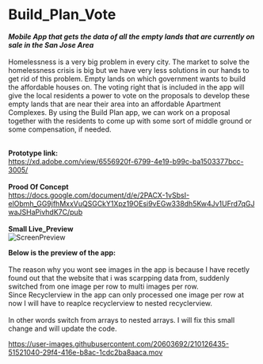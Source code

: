 #  Build_Plan_Vote

**_Mobile App that gets the data of all the empty lands that are currently on sale in the San Jose Area_**<br><br>
Homelessness is a very big problem in every city. The market to solve the homelessness crisis is big but we have very less solutions in our hands to get rid of this problem. Empty lands on which government wants to build the affordable houses on. The voting right that is included in the app will give the local residents a power to vote on the proposals to develop these empty lands that are near their area into an affordable Apartment Complexes. By using the Build Plan app, we can work on a proposal together with the residents to come up with some sort of middle ground or some compensation, if needed. 


<br>**Prototype link:**<br>
https://xd.adobe.com/view/6556920f-6799-4e19-b99c-ba1503377bcc-3005/<br>
<br>**Prood Of Concept**<br>
https://docs.google.com/document/d/e/2PACX-1vSbsI-elObmh_GG9jfhMxxVuQSGCkY1Xpz19OEsi9vEGw338dh5Kw4Jv1UFrd7qGJwaJSHaPivhdK7C/pub<br>
<br>**Small Live_Preview**<br>
![ScreenPreview](https://user-images.githubusercontent.com/20603692/210126992-38761aec-cf83-426c-984a-04aeca471443.gif)<br>



**Below is the preview of the app:**<br><br>
The reason why you wont see images in the app is because I have recetly found out that the website that i was scarpping data from, suddenly switched from one image per row to multi images per row. 
<br>Since Recyclerview in the app can only processed one image per row at now I will have to reaplce recyclerview to nested recyclerview.<br>
<br>In other words switch from arrays to nested arrays. I will fix this small change and will update the code. 




https://user-images.githubusercontent.com/20603692/210126435-51521040-29f4-416e-b8ac-1cdc2ba8aaca.mov
